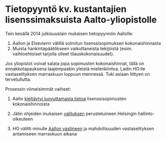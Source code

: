 Tietopyyntö kv. kustantajien lisenssimaksuista Aalto-yliopistolle
=================================================================

Tein kesällä 2014 julkisuuslain mukaisen tietopyynnön Aallolle:
 1. Aallon ja Elsevierin välillä solmitun lisenssisopimuksen kokonaishinnasta
 1. Muista hankintapäätökseen vaikuttaneista tekijöistä (esim. vaihtoehtoiset tarjolla olleet tilauskokonaisuudet).

Jos yliopistot voivat salata jopa sopimusten kokonaishinnat, tällä on ennakkotapauksena laajempaakin yleistä mielenkiintoa. Ladin HO:lle vastaselityksen marraskuun loppuun mennessä. Tuki asiaan liittyen on tervetullutta.

Prosessin viimeisimmät vaiheet:
 1.  Aalto [kieltäytyi luovuttamasta tietoa](20140820-Aalto-Vastine.pdf) lisenssisopimusten kokonaishinnoista
 
 1. Jätin ohjeiden mukaisen [valituksen](20140919-Valitus-HO-Lahti.pdf) perusteluineen Helsingin hallinto-oikeuteen 
 1. HO välitti minulle [Aallon vastineen](20140919-Valitus-HO-Lahti.pdf) ja mahdollisuuden vastaselityksen antamiseen marraskuun aikana 



